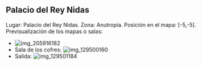 ## Palacio del Rey Nidas
Lugar: Palacio del Rey Nidas.
Zona: Anutropía.
Posición en el mapa: [-5,-5].
Previsualización de los mapas o salas:
- ![img_205916182](https://media.discordapp.net/attachments/1115311447145193482/1115348259838382101/205916182.jpg)
- Sala de los cofres: ![img_129500160](https://media.discordapp.net/attachments/1115311447145193482/1115323509745401876/129500160.jpg)
- Salida: ![img_129501184](https://media.discordapp.net/attachments/1115311447145193482/1115323530687549500/129501184.jpg)